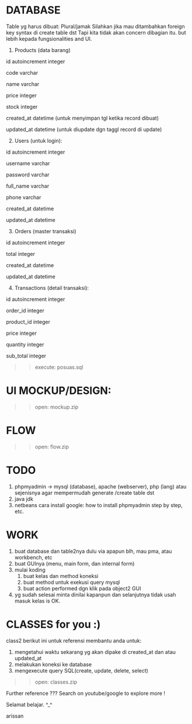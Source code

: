 # DATABASE
Table yg harus dibuat: Plural/jamak
Silahkan jika mau ditambahkan foreign key syntax di create table dst
Tapi kita tidak akan concern dibagian itu.
but lebih kepada fungsionalities and UI.

1. Products (data barang)

  id autoincrement integer
  
  code varchar
  
  name varchar
  
  price integer
  
  stock integer
  
  created_at datetime (untuk menyimpan tgl ketika record dibuat)
  
  updated_at datetime (untuk diupdate dgn taggl record di update)
  


2. Users (untuk login):

 
  id autoincrement integer
  
  username varchar
  
  password varchar
  
  full_name  varchar
  
  phone varchar
  
  created_at datetime
  
  updated_at datetime



3. Orders (master transaksi)

 
  id autoincrement integer
  
  total  integer
  
  created_at datetime
  
  updated_at datetime



4. Transactions (detail transaksi):

 
  id autoincrement integer
  
  order_id integer
  
  product_id integer
  
  price integer
  
  quantity integer
  
  sub_total integer



>> execute: posuas.sql

# UI MOCKUP/DESIGN:
>> open: mockup.zip

# FLOW
>> open: flow.zip

# TODO
1. phpmyadmin -> mysql (database), apache (webserver), php (lang) atau sejenisnya agar mempermudah generate /create table dst
2. java jdk
3. netbeans
cara install google: how to install phpmyadmin step by step, etc.

# WORK
1. buat database dan table2nya dulu via apapun blh, mau pma, atau workbench, etc
2. buat GUInya (menu, main form, dan internal form)
3. mulai koding
   1. buat kelas dan method koneksi
   2. buat method untuk exekusi query mysql
   3. buat action performed dgn klik pada object2 GUI
4. yg sudah selesai minta dinilai kapanpun dan selanjutnya tidak usah masuk kelas is OK.


# CLASSES for you :)
class2 berikut ini untuk referensi membantu anda untuk:

1. mengetahui waktu sekarang yg akan dipake di created_at dan atau updated_at
2. melakukan koneksi ke database
3. mengexecute query SQL(create, update, delete, select)

>> open: classes.zip


Further reference ??? Search on youtube/google to explore more !

Selamat belajar. ^_^

arissan


